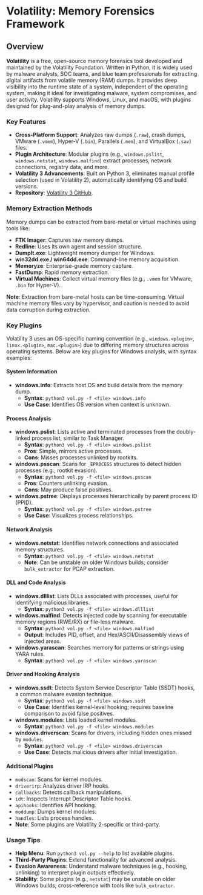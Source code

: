 # Volatility: Memory Forensics Framework

## Overview
**Volatility** is a free, open-source memory forensics tool developed and maintained by the Volatility Foundation. Written in Python, it is widely used by malware analysts, SOC teams, and blue team professionals for extracting digital artifacts from volatile memory (RAM) dumps. It provides deep visibility into the runtime state of a system, independent of the operating system, making it ideal for investigating malware, system compromises, and user activity. Volatility supports Windows, Linux, and macOS, with plugins designed for plug-and-play analysis of memory dumps.

### Key Features
- **Cross-Platform Support**: Analyzes raw dumps (`.raw`), crash dumps, VMware (`.vmem`), Hyper-V (`.bin`), Parallels (`.mem`), and VirtualBox (`.sav`) files.
- **Plugin Architecture**: Modular plugins (e.g., `windows.pslist`, `windows.netstat`, `windows.malfind`) extract processes, network connections, registry data, and more.
- **Volatility 3 Advancements**: Built on Python 3, eliminates manual profile selection (used in Volatility 2), automatically identifying OS and build versions.
- **Repository**: [Volatility 3 GitHub](https://github.com/volatilityfoundation/volatility3).

### Memory Extraction Methods
Memory dumps can be extracted from bare-metal or virtual machines using tools like:
- **FTK Imager**: Captures raw memory dumps.
- **Redline**: Uses its own agent and session structure.
- **DumpIt.exe**: Lightweight memory dumper for Windows.
- **win32dd.exe / win64dd.exe**: Command-line memory acquisition.
- **Memoryze**: Enterprise-grade memory capture.
- **FastDump**: Rapid memory extraction.
- **Virtual Machines**: Collect virtual memory files (e.g., `.vmem` for VMware, `.bin` for Hyper-V).

**Note**: Extraction from bare-metal hosts can be time-consuming. Virtual machine memory files vary by hypervisor, and caution is needed to avoid data corruption during extraction.

### Key Plugins
Volatility 3 uses an OS-specific naming convention (e.g., `windows.<plugin>`, `linux.<plugin>`, `mac.<plugin>`) due to differing memory structures across operating systems. Below are key plugins for Windows analysis, with syntax examples:

#### System Information
- **windows.info**: Extracts host OS and build details from the memory dump.
  - **Syntax**: `python3 vol.py -f <file> windows.info`
  - **Use Case**: Identifies OS version when context is unknown.

#### Process Analysis
- **windows.pslist**: Lists active and terminated processes from the doubly-linked process list, similar to Task Manager.
  - **Syntax**: `python3 vol.py -f <file> windows.pslist`
  - **Pros**: Simple, mirrors active processes.
  - **Cons**: Misses processes unlinked by rootkits.
- **windows.psscan**: Scans for `_EPROCESS` structures to detect hidden processes (e.g., rootkit evasion).
  - **Syntax**: `python3 vol.py -f <file> windows.psscan`
  - **Pros**: Counters unlinking evasion.
  - **Cons**: May produce false positives.
- **windows.pstree**: Displays processes hierarchically by parent process ID (PPID).
  - **Syntax**: `python3 vol.py -f <file> windows.pstree`
  - **Use Case**: Visualizes process relationships.

#### Network Analysis
- **windows.netstat**: Identifies network connections and associated memory structures.
  - **Syntax**: `python3 vol.py -f <file> windows.netstat`
  - **Note**: Can be unstable on older Windows builds; consider `bulk_extractor` for PCAP extraction.

#### DLL and Code Analysis
- **windows.dlllist**: Lists DLLs associated with processes, useful for identifying malicious libraries.
  - **Syntax**: `python3 vol.py -f <file> windows.dlllist`
- **windows.malfind**: Detects injected code by scanning for executable memory regions (RWE/RX) or file-less malware.
  - **Syntax**: `python3 vol.py -f <file> windows.malfind`
  - **Output**: Includes PID, offset, and Hex/ASCII/Disassembly views of injected areas.
- **windows.yarascan**: Searches memory for patterns or strings using YARA rules.
  - **Syntax**: `python3 vol.py -f <file> windows.yarascan`

#### Driver and Hooking Analysis
- **windows.ssdt**: Detects System Service Descriptor Table (SSDT) hooks, a common malware evasion technique.
  - **Syntax**: `python3 vol.py -f <file> windows.ssdt`
  - **Use Case**: Identifies kernel-level hooking; requires baseline comparison to avoid false positives.
- **windows.modules**: Lists loaded kernel modules.
  - **Syntax**: `python3 vol.py -f <file> windows.modules`
- **windows.driverscan**: Scans for drivers, including hidden ones missed by `modules`.
  - **Syntax**: `python3 vol.py -f <file> windows.driverscan`
  - **Use Case**: Detects malicious drivers after initial investigation.

#### Additional Plugins
- `modscan`: Scans for kernel modules.
- `driverirp`: Analyzes driver IRP hooks.
- `callbacks`: Detects callback manipulations.
- `idt`: Inspects Interrupt Descriptor Table hooks.
- `apihooks`: Identifies API hooking.
- `moddump`: Dumps kernel modules.
- `handles`: Lists process handles.
- **Note**: Some plugins are Volatility 2-specific or third-party.

### Usage Tips
- **Help Menu**: Run `python3 vol.py --help` to list available plugins.
- **Third-Party Plugins**: Extend functionality for advanced analysis.
- **Evasion Awareness**: Understand malware techniques (e.g., hooking, unlinking) to interpret plugin outputs effectively.
- **Stability**: Some plugins (e.g., `netstat`) may be unstable on older Windows builds; cross-reference with tools like `bulk_extractor`.
